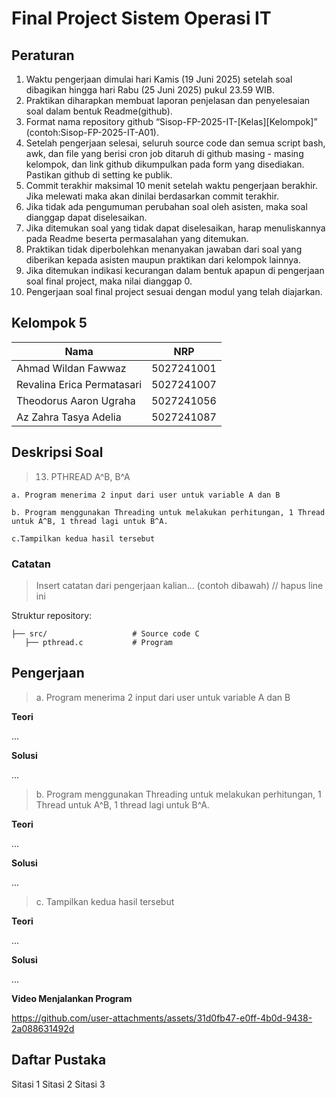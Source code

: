 # Final Project Sistem Operasi IT

## Peraturan
1. Waktu pengerjaan dimulai hari Kamis (19 Juni 2025) setelah soal dibagikan hingga hari Rabu (25 Juni 2025) pukul 23.59 WIB.
2. Praktikan diharapkan membuat laporan penjelasan dan penyelesaian soal dalam bentuk Readme(github).
3. Format nama repository github “Sisop-FP-2025-IT-[Kelas][Kelompok]” (contoh:Sisop-FP-2025-IT-A01).
4. Setelah pengerjaan selesai, seluruh source code dan semua script bash, awk, dan file yang berisi cron job ditaruh di github masing - masing kelompok, dan link github dikumpulkan pada form yang disediakan. Pastikan github di setting ke publik.
5. Commit terakhir maksimal 10 menit setelah waktu pengerjaan berakhir. Jika melewati maka akan dinilai berdasarkan commit terakhir.
6. Jika tidak ada pengumuman perubahan soal oleh asisten, maka soal dianggap dapat diselesaikan.
7. Jika ditemukan soal yang tidak dapat diselesaikan, harap menuliskannya pada Readme beserta permasalahan yang ditemukan.
8. Praktikan tidak diperbolehkan menanyakan jawaban dari soal yang diberikan kepada asisten maupun praktikan dari kelompok lainnya.
9. Jika ditemukan indikasi kecurangan dalam bentuk apapun di pengerjaan soal final project, maka nilai dianggap 0.
10. Pengerjaan soal final project sesuai dengan modul yang telah diajarkan.

## Kelompok 5

Nama | NRP
--- | ---
Ahmad Wildan Fawwaz | 5027241001
Revalina Erica Permatasari | 5027241007
Theodorus Aaron Ugraha | 5027241056
Az Zahra Tasya Adelia | 5027241087

## Deskripsi Soal

> 13. PTHREAD A^B, B^A
    
    a. Program menerima 2 input dari user untuk variable A dan B

    b. Program menggunakan Threading untuk melakukan perhitungan, 1 Thread untuk A^B, 1 thread lagi untuk B^A.

    c.Tampilkan kedua hasil tersebut

### Catatan

> Insert catatan dari pengerjaan kalian... (contoh dibawah) // hapus line ini

Struktur repository:
```
├── src/                   # Source code C
   ├── pthread.c           # Program
```

## Pengerjaan

> a. Program menerima 2 input dari user untuk variable A dan B

**Teori**

...

**Solusi**

...

> b. Program menggunakan Threading untuk melakukan perhitungan, 1 Thread untuk A^B, 1 thread lagi untuk B^A.

**Teori**

...

**Solusi**

...

> c. Tampilkan kedua hasil tersebut

**Teori**

...

**Solusi**

...

**Video Menjalankan Program**

https://github.com/user-attachments/assets/31d0fb47-e0ff-4b0d-9438-2a088631492d

## Daftar Pustaka

Sitasi 1
Sitasi 2
Sitasi 3
